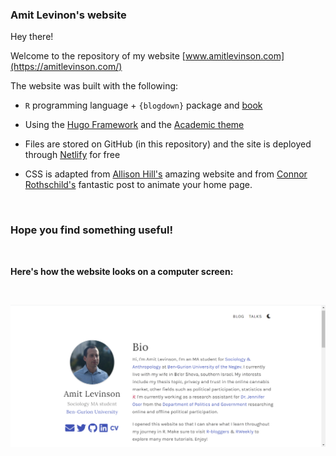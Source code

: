 ### Amit Levinon's website

Hey there!

Welcome to the repository of my website [www.amitlevinson.com](https://amitlevinson.com/)   

The website was built with the following:  

* `R` programming language + `{blogdown}` package and [book](https://bookdown.org/yihui/blogdown/)  

* Using the [Hugo Framework](https://gohugo.io/) and the [Academic theme](https://themes.gohugo.io/academic/)  

* Files are stored on GitHub (in this repository) and the site is deployed through [Netlify](https://www.netlify.com/) for free  
* CSS is adapted from [Allison Hill's](https://alison.rbind.io/) amazing website and from [Connor Rothschild's](https://www.connorrothschild.com/post/animate-hugo-academic/) fantastic post to animate your home page.

<br>

### Hope you find something useful!

<br>

**Here's how the website looks on a computer screen:**

<br>

![screenshot-of-website-on-computer](static/img/readme-page/computer.png)
